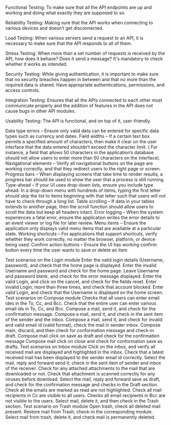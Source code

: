 Functional Testing: To make sure that all the API endpoints are up and working and doing what exactly they are supposed to so.

Reliability Testing: Making sure that the API works when connecting to various devices and doesn’t get disconnected.

Load Testing: When various servers send a request to an API, it is necessary to make sure that the API responds to all of them.

Stress Testing: When more than a set number of requests is received by the API, how does it behave? Does it send a message? It's mandatory to check whether it works as intended.

Security Testing: While giving authentication, it is important to make sure that no security breaches happen in between and that no more than the required data is shared. Have appropriate authentications, permissions, and access controls.

Integration Testing: Ensures that all the APIs connected to each other must communicate properly and the addition of features in the API does not cause bugs in other API modules.

Usability Testing: The API is functional, and on top of it, user-friendly.

Data type errors – Ensure only valid data can be entered for specific data types such as currency and dates. Field widths – If a certain text box permits a specified amount of characters, then make it clear on the user interface that the data entered shouldn’t exceed the character limit. ( For instance, a field that allows 50 characters in the application’s database should not allow users to enter more than 50 characters on the interface). Navigational elements – Verify all navigational buttons on the page are working correctly, and that they redirect users to the right page or screen. Progress bars – When displaying screens that take time to render results, a progress bar should be used to show the user that a process is still running. Type-ahead – If your UI uses drop-down lists, ensure you include type ahead. In a drop-down menu with hundreds of items, typing the first letter should skip the list to items beginning with that letter such that users will not have to check through a long list. Table scrolling – If data in your tables extends to another page, then the scroll function should allow users to scroll the data but keep all headers intact. Error logging – When the system experiences a fatal error, ensure the application writes the error details to an event viewer or log file for later review. Menu items – Ensure the application only displays valid menu items that are available at a particular state. Working shortcuts – For applications that support shortcuts, verify whether they work correctly, no matter the browser, platform, or device being used. Confirm action buttons – Ensure the UI has working confirm button every time the user wants to save or delete an item

Test scenarios on the Login module Enter the valid login details (Username, password), and check that the home page is displayed. Enter the invalid Username and password and check for the home page. Leave Username and password blank, and check for the error message displayed. Enter the valid Login, and click on the cancel, and check for the fields reset. Enter invalid Login, more than three times, and check that account blocked. Enter valid Login, and check that the Username is displayed on the home screen. Test scenarios on Compose module Checks that all users can enter email ides in the To, Cc, and Bcc. Check that the entire user can enter various email ids in To, Cc, and Bcc. Compose a mail, send it, and check for the confirmation message. Compose a mail, send it, and check in the sent item of the sender and the inbox. Compose a mail, send it, and check for invalid and valid email id (valid format), check the mail in sender inbox. Compose main, discard, and then check for conformation message and check-in draft. Compose mail click on save as draft and check for the confirmation message Compose mail click on close and check for conformation save as drafts. Test scenarios on Inbox module Click on the inbox, and verify all received mail are displayed and highlighted in the inbox. Check that a latest received mail has been displayed to the sender email id correctly. Select the mail, reply and forward send it; check in the sent item of sender and inbox of the receiver. Check for any attached attachments to the mail that are downloaded or not. Check that attachment is scanned correctly for any viruses before download. Select the mail, reply and forward save as draft, and check for the confirmation message and checks in the Draft section. Check all the emails are marked as read are not highlighted. Check all mail recipients in Cc are visible to all users. Checks all email recipients in Bcc are not visible to the users. Select mail, delete it, and then check in the Trash section. Test scenario on Trash module Open trash, check all deleted mail present. Restore mail from Trash; check-in the corresponding module. Select mail from trash, delete it, and check mail is permanently deleted.
